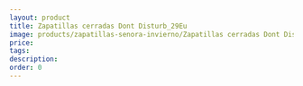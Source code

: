 ```yaml
---
layout: product
title: Zapatillas cerradas Dont Disturb_29Eu
image: products/zapatillas-senora-invierno/Zapatillas cerradas Dont Disturb_29Eu.jpeg
price: 
tags: 
description: 
order: 0
---
```

